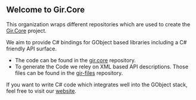## Welcome to Gir.Core

This organization wraps different repositories which are used to create the [Gir.Core](https://github.com/gircore/gir.core) project.

We aim to provide C# bindings for GObject based libraries including a C# friendly API surface.

* The code can be found in the [gir.core](https://github.com/gircore/gir.core) repository.
* To generate the Code we reley on XML based API descriptions. Those files can be found in the [gir-files](https://github.com/gircore/gir-files) repository.

If you want to write C# code which integrates well into the GObject stack, feel free to visit our [website](https://gircore.github.io/).
